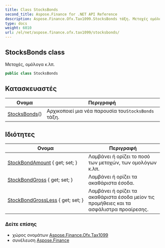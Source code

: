 ```yaml
---
title: Class StocksBonds
second_title: Aspose.Finance for .NET API Reference
description: Aspose.Finance.Ofx.Tax1099.StocksBonds τάξη. Μετοχές ομόλογα κ.λπ.
type: docs
weight: 6010
url: /el/net/aspose.finance.ofx.tax1099/stocksbonds/
---
```

## StocksBonds class

Μετοχές, ομόλογα κ.λπ.

```csharp
public class StocksBonds
```

## Κατασκευαστές

| Ονομα | Περιγραφή |
| --- | --- |
| [StocksBonds](stocksbonds/)() | Αρχικοποιεί μια νέα παρουσία του`StocksBonds` τάξη. |

## Ιδιότητες

| Ονομα | Περιγραφή |
| --- | --- |
| [StockBondAmount](../../aspose.finance.ofx.tax1099/stocksbonds/stockbondamount/) { get; set; } | Λαμβάνει ή ορίζει το ποσό των μετοχών, των ομολόγων κ.λπ. |
| [StockBondGross](../../aspose.finance.ofx.tax1099/stocksbonds/stockbondgross/) { get; set; } | Λαμβάνει ή ορίζει τα ακαθάριστα έσοδα. |
| [StockBondGrossLess](../../aspose.finance.ofx.tax1099/stocksbonds/stockbondgrossless/) { get; set; } | Λαμβάνει ή ορίζει τα ακαθάριστα έσοδα μείον τις προμήθειες και τα ασφάλιστρα προαίρεσης. |

### Δείτε επίσης

* χώρος ονομάτων [Aspose.Finance.Ofx.Tax1099](../../aspose.finance.ofx.tax1099/)
* συνέλευση [Aspose.Finance](../../)


